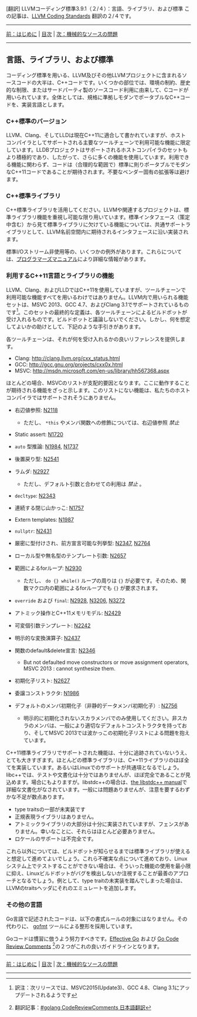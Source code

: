 [翻訳] LLVMコーディング標準3.9.1（２/４）：言語、ライブラリ、および標準
この記事は、[LLVM Coding Standards](http://releases.llvm.org/3.9.1/docs/CodingStandards.html) 翻訳の２/４です。

----
[前：はじめに](/tenmyo/items/5d9fae50d941655350ca#はじめに) | [目次](/tenmyo/items/5d9fae50d941655350ca) | [次：機械的なソースの問題](/tenmyo/items/eb0fd21212ff0184e933)

----

言語、ライブラリ、および標準
-----------------------------------

コーディング標準を用いる、LLVM及びその他LLVMプロジェクトに含まれるソースコードの大半は、C++コードです。いくつかの部位では、環境の制約、歴史的な制限、またはサードパーティ製のソースコード利用に由来して、Cコードが用いられています。全体としては、規格に準拠しモダンでポータブルなC++コードを、実装言語とします。

### C++標準のバージョン

LLVM、Clang、そしてLLDは現在C++11に適合して書かれていますが、ホストコンパイラとしてサポートされる主要なツールチェーンで利用可能な機能に限定しています。LLDBプロジェクトはサポートされるホストコンパイラのセットもより積極的であり、したがって、さらに多くの機能を使用しています。利用できる機能に関わらず、コードは（合理的な範囲で）標準に則りポータブルでモダンなC++11コードであることが期待されます。不要なベンダー固有の拡張等は避けます。

### C++標準ライブラリ

C++標準ライブラリを活用してください。LLVMや関連するプロジェクトは、標準ライブラリ機能を重視し可能な限り用いています。標準インタフェース（策定中含む）から見て標準ライブラリに欠けている機能については、共通サポートライブラリとして、LLVM名前空間内に期待されるインタフェースに沿い実装されます。

標準I/Oストリーム非使用等の、いくつかの例外があります。これらについては、[プログラマーズマニュアル](http://releases.llvm.org/3.9.1/docs/ProgrammersManual.html)により詳細な情報があります。

### 利用するC++11言語とライブラリの機能

LLVM、Clang、およびLLDではC++11を使用していますが、ツールチェーンで利用可能な機能すべてを用いるわけではありません。LLVM内で用いられる機能セットは、MSVC 2013、GCC 4.7、およびClang 3.1でサポートされているものです[^1]。このセットの最終的な定義は、各ツールチェーンによるビルドボットが受け入れるものです。ビルドボットと議論しないでください。しかし、何を想定してよいかの助けとして、下記のような手引きがあります。
[^1]: 訳注：次リリースでは、MSVC2015(Update3)、GCC 4.8、Clang 3.1にアップデートされるようです

各ツールチェーンは、それが何を受け入れるかの良いリファレンスを提供します。

-   Clang: <http://clang.llvm.org/cxx_status.html>
-   GCC: <http://gcc.gnu.org/projects/cxx0x.html>
-   MSVC: <http://msdn.microsoft.com/en-us/library/hh567368.aspx>

ほとんどの場合、MSVCのリストが支配的要因となります。ここに動作することが期待される機能をざっと示します。このリストにない機能は、私たちのホストコンパイラではサポートされそうにありません。

-   右辺値参照: [N2118](http://www.open-std.org/jtc1/sc22/wg21/docs/papers/2006/n2118.html)
    -   ただし、 `*this` やメンバ関数への修飾については、右辺値参照 *禁止* 
-   Static assert: [N1720](http://www.open-std.org/jtc1/sc22/wg21/docs/papers/2004/n1720.html)
-   `auto` 型推論: [N1984](http://www.open-std.org/jtc1/sc22/wg21/docs/papers/2006/n1984.pdf), [N1737](http://www.open-std.org/jtc1/sc22/wg21/docs/papers/2004/n1737.pdf)
-   後置戻り型: [N2541](http://www.open-std.org/jtc1/sc22/wg21/docs/papers/2008/n2541.htm)
-   ラムダ: [N2927](http://www.open-std.org/jtc1/sc22/wg21/docs/papers/2009/n2927.pdf)
    -   ただし、デフォルト引数と合わせての利用は *禁止* 。
-   `decltype`: [N2343](http://www.open-std.org/jtc1/sc22/wg21/docs/papers/2007/n2343.pdf)
-   連続する閉じ山かっこ: [N1757](http://www.open-std.org/jtc1/sc22/wg21/docs/papers/2005/n1757.html)
-   Extern templates: [N1987](http://www.open-std.org/jtc1/sc22/wg21/docs/papers/2006/n1987.htm)
-   `nullptr`: [N2431](http://www.open-std.org/jtc1/sc22/wg21/docs/papers/2007/n2431.pdf)
-   厳密に型付けされ、前方宣言可能な列挙型: [N2347](http://www.open-std.org/jtc1/sc22/wg21/docs/papers/2007/n2347.pdf), [N2764](http://www.open-std.org/jtc1/sc22/wg21/docs/papers/2008/n2764.pdf)
-   ローカル型や無名型のテンプレート引数: [N2657](http://www.open-std.org/jtc1/sc22/wg21/docs/papers/2008/n2657.htm)
-   範囲によるforループ: [N2930](http://www.open-std.org/jtc1/sc22/wg21/docs/papers/2009/n2930.html)
    -   ただし、 `do {} while()` ループの周りは `{}` が必要です。そのため、関数マクロ内の範囲によるforループでも `{}` が要求されます。
-   `override` および `final`: [N2928](http://www.open-std.org/jtc1/sc22/wg21/docs/papers/2009/n2928.htm), [N3206](http://www.open-std.org/jtc1/sc22/wg21/docs/papers/2010/n3206.htm), [N3272](http://www.open-std.org/jtc1/sc22/wg21/docs/papers/2011/n3272.htm)
-   アトミック操作とC++11メモリモデル: [N2429](http://www.open-std.org/jtc1/sc22/wg21/docs/papers/2007/n2429.htm)
-   可変個引数テンプレート: [N2242](http://www.open-std.org/jtc1/sc22/wg21/docs/papers/2007/n2242.pdf)
-   明示的な変換演算子: [N2437](http://www.open-std.org/jtc1/sc22/wg21/docs/papers/2007/n2437.pdf)
-   関数のdefault&delete宣言: [N2346](http://www.open-std.org/jtc1/sc22/wg21/docs/papers/2007/n2346.htm)
    * But not defaulted move constructors or move assignment operators, MSVC 2013
    :   cannot synthesize them.

-   初期化子リスト: [N2627](http://www.open-std.org/jtc1/sc22/wg21/docs/papers/2008/n2672.htm)
-   委譲コンストラクタ: [N1986](http://www.open-std.org/jtc1/sc22/wg21/docs/papers/2006/n1986.pdf)
-   デフォルトのメンバ初期化子（非静的データメンバ初期化子）: [N2756](http://www.open-std.org/jtc1/sc22/wg21/docs/papers/2008/n2756.htm)
    -   明示的に初期化されないスカラメンバでのみ使用してください。非スカラのメンバは、一般により適切なデフォルトコンストラクタを持っており、そしてMSVC 2013では波かっこの初期化子リストによる問題を抱えています。

C++11標準ライブラリでサポートされた機能は、十分に追跡されていないうえ、とても大きすぎます。ほとんどの標準ライブラリは、C++11ライブラリのほぼ全てを実装しています。あるいはLinuxでのサポートが共通項となるでしょう。libc++では、テストや文書化は十分ではありませんが、ほぼ完全であることが見込めます。場合にもよりますが。libstdc++の場合は、[the libstdc++ manual](http://gcc.gnu.org/onlinedocs/gcc-4.7.3/libstdc++/manual/manual/status.html#status.iso.2011)で詳細な文書化がなされています。一般には問題ありませんが、注意を要するわずかな不足が数点あります。

-   type traitsの一部が未実装です
-   正規表現ライブラリはありません。
-   アトミックライブラリの大部分は十分に実装されていますが、フェンスがありません。幸いなことに、それらはほとんど必要ありません。
-   ロケールのサポートは不完全です。

これら以外については、ビルドボットが知らせるまでは標準ライブラリが使えると想定して進めてよいでしょう。これら不確実な点について進めており、Linuxシステム上でテストすることができない場合は、そういった機能の使用を最小限に抑え、Linuxビルドボットがバグを検出しないか注視することが最善のアプローチとなるでしょう。例として、type traitの未実装を踏んでしまった場合は、LLVMのtraitsヘッダにそれのエミュレートを追加します。

### その他の言語

Go言語で記述されたコードは、以下の書式ルールの対象にはなりません。その代わりに、 [gofmt](https://golang.org/cmd/gofmt/) ツールによる整形を採用しています。

Goコードは慣習に倣うよう努力すべきです。[Effective Go](https://golang.org/doc/effective_go.html) および [Go Code Review Comments](https://code.google.com/p/go-wiki/wiki/CodeReviewComments) [^2]の２つがこれの良いガイドラインとなります。

[^2]: 翻訳記事：[#golang CodeReviewComments 日本語翻訳](http://qiita.com/knsh14/items/8b73b31822c109d4c497)

----
[前：はじめに](/tenmyo/items/5d9fae50d941655350ca#はじめに) | [目次](/tenmyo/items/5d9fae50d941655350ca) | [次：機械的なソースの問題](/tenmyo/items/eb0fd21212ff0184e933)

----
